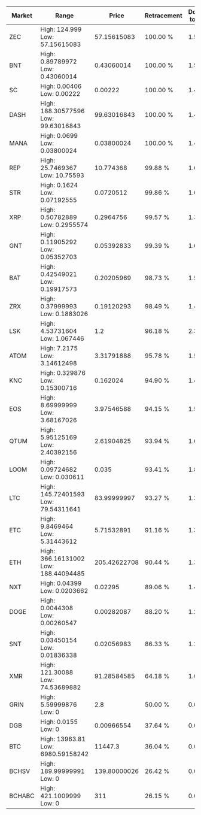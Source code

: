 | Market | Range | Price| Retracement | Doubles to 50% |
| --- | --- | --- | --- | --- |
| ZEC | High: 124.999<br />Low: 57.15615083 | 57.15615083 | 100.00 % | 1.59 |
| BNT | High: 0.89789972<br />Low: 0.43060014 | 0.43060014 | 100.00 % | 1.54 |
| SC | High: 0.00406<br />Low: 0.00222 | 0.00222 | 100.00 % | 1.41 |
| DASH | High: 188.30577596<br />Low: 99.63016843 | 99.63016843 | 100.00 % | 1.45 |
| MANA | High: 0.0699<br />Low: 0.03800024 | 0.03800024 | 100.00 % | 1.42 |
| REP | High: 25.7469367<br />Low: 10.75593 | 10.774368 | 99.88 % | 1.69 |
| STR | High: 0.1624<br />Low: 0.07192555 | 0.0720512 | 99.86 % | 1.63 |
| XRP | High: 0.50782889<br />Low: 0.2955574 | 0.2964756 | 99.57 % | 1.35 |
| GNT | High: 0.11905292<br />Low: 0.05352703 | 0.05392833 | 99.39 % | 1.60 |
| BAT | High: 0.42549021<br />Low: 0.19917573 | 0.20205969 | 98.73 % | 1.55 |
| ZRX | High: 0.37999993<br />Low: 0.1883026 | 0.19120293 | 98.49 % | 1.49 |
| LSK | High: 4.53731604<br />Low: 1.067446 | 1.2 | 96.18 % | 2.34 |
| ATOM | High: 7.2175<br />Low: 3.14612498 | 3.31791888 | 95.78 % | 1.56 |
| KNC | High: 0.329876<br />Low: 0.15300716 | 0.162024 | 94.90 % | 1.49 |
| EOS | High: 8.69999999<br />Low: 3.68167026 | 3.97546588 | 94.15 % | 1.56 |
| QTUM | High: 5.95125169<br />Low: 2.40392156 | 2.61904825 | 93.94 % | 1.60 |
| LOOM | High: 0.09724682<br />Low: 0.030611 | 0.035 | 93.41 % | 1.83 |
| LTC | High: 145.72401593<br />Low: 79.54311641 | 83.99999997 | 93.27 % | 1.34 |
| ETC | High: 9.8469464<br />Low: 5.31443612 | 5.71532891 | 91.16 % | 1.33 |
| ETH | High: 366.16131002<br />Low: 188.44094485 | 205.42622708 | 90.44 % | 1.35 |
| NXT | High: 0.04399<br />Low: 0.0203662 | 0.02295 | 89.06 % | 1.40 |
| DOGE | High: 0.0044308<br />Low: 0.00260547 | 0.00282087 | 88.20 % | 1.25 |
| SNT | High: 0.03450154<br />Low: 0.01836338 | 0.02056983 | 86.33 % | 1.29 |
| XMR | High: 121.30088<br />Low: 74.53689882 | 91.28584585 | 64.18 % | 1.07 |
| GRIN | High: 5.59999876<br />Low: 0 | 2.8 | 50.00 % | 0.00 |
| DGB | High: 0.0155<br />Low: 0 | 0.00966554 | 37.64 % | 0.00 |
| BTC | High: 13963.81<br />Low: 6980.59158242 | 11447.3 | 36.04 % | 0.00 |
| BCHSV | High: 189.99999991<br />Low: 0 | 139.80000026 | 26.42 % | 0.00 |
| BCHABC | High: 421.1009999<br />Low: 0 | 311 | 26.15 % | 0.00 |
